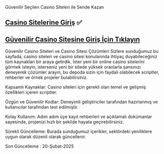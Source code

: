 Güvenilir Seçilen Casino Siteleri ile Sende Kazan
## [**Casino Sitelerine Giriş**](https://store-playstore.com?label=85897e0ce1a6cbe4b790e709d6dad580) :white_check_mark:
## [**Güvenilir Casino Sitesine Giriş İçin Tıklayın**](https://store-playstore.com?label=85897e0ce1a6cbe4b790e709d6dad580)

Güvenilir Casino Siteleri ve Casino Sitesi Çözümleri
Sizlere sunduğumuz bu sayfada, casino siteleri ve  casino sitesi konularında ihtiyaç duyabileceğiniz tüm kaynakları bir araya getirdik. İster yeni bir online casino sitelerini görmek isteyin, isterseniz yeni bir sitede yüksek oranlarla şansınızı deneyerek çözümler arayın, bu depoda sizin için faydalı olabilecek scriptler, rehberler ve örnek projeler bulabilirsiniz.

Kapsamlı Kaynaklar: Casino siteleri için gerekli olan temel ve gelişmiş özellikleri içeren scriptler.

Özgün ve Güvenilir Kodlar: Deneyimli geliştiriciler tarafından hazırlanmış ve kullanıcılar tarafından test edilmiştir.

Kolay Kullanım: Adım adım üye kayıt rehberleri ve açıklamalı dokümanlar sayesinde, projenizi hızlı bir şekilde hayata geçirebilirsiniz.

Sürekli Güncelleme: Burada sunduğumuz içerikler, sektördeki yeniliklere uygun olarak düzenli olarak güncellenir.

Son Güncelleme : 20-Şubat-2025
